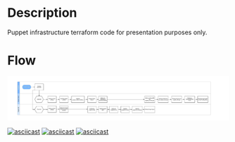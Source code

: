 # Description

Puppet infrastructure terraform code for presentation purposes only.

# Flow
![Flow](flow.jpeg)

[![asciicast](https://asciinema.org/a/kJH1o20TcHI8lEfa4Eo0WqpNN.svg)](https://asciinema.org/a/kJH1o20TcHI8lEfa4Eo0WqpNN)
[![asciicast](https://asciinema.org/a/pSdt6xAp9rgSIzpAgXr6nBX1P.svg)](https://asciinema.org/a/pSdt6xAp9rgSIzpAgXr6nBX1P)
[![asciicast](https://asciinema.org/a/BlP51kVMaNZTyW8fiYzDJ7Qxg.svg)](https://asciinema.org/a/BlP51kVMaNZTyW8fiYzDJ7Qxg)

